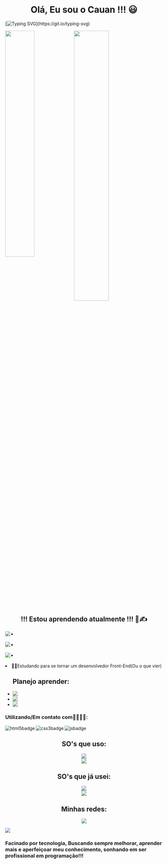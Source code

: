 <h1 align="center">Olá, Eu sou o Cauan !!! 😃</h1>

[![Typing SVG](https://readme-typing-svg.demolab.com?font=Fira+Code&pause=1000&center=true&vCenter=true&width=800&lines=Futuro+Front-End+Web+Developer!!!;Cursando+Analise+e+Desenvolvimento+de+Sistemas!!!)](https://git.io/typing-svg)

<img align="left" width="43%" src="https://github-readme-stats.vercel.app/api/top-langs/?username=Cauanz&layout=compact" />

<img align="center" width="47%" src="https://github-readme-stats.vercel.app/api?username=Cauanz&show_icons=true&theme=dracula"/>

<h2 align="center">!!! Estou aprendendo atualmente !!! 📖✍️</h2>

  <li><img align="left" src="https://img.shields.io/badge/JavaScript-F7DF1E?style=for-the-badge&logo=javascript&logoColor=black"/></li>
  <br>
   <li><img align="left" src="https://img.shields.io/badge/HTML5-E34F26?style=for-the-badge&logo=html5&logoColor=white"/></li>
  <br>
   <li><img align="left" src="https://img.shields.io/badge/CSS3-1572B6?style=for-the-badge&logo=css3&logoColor=white"/></li>
  <br>
  <li>👨‍💻Estudando para se tornar um desenvolvedor Front-End(Ou o que vier)</li>
</ul>

<ul> <h2>Planejo aprender:</h2>
  <li><img align="left" src="https://img.shields.io/badge/c%23-%23239120.svg?style=for-the-badge&logo=c-sharp&logoColor=white" /></li>
  <li><img align="left" src="https://img.shields.io/badge/php-%23777BB4.svg?style=for-the-badge&logo=php&logoColor=white" /></li>
  <li><img align="left" src="https://img.shields.io/badge/react-%2320232a.svg?style=for-the-badge&logo=react&logoColor=%2361DAFB"></li>
</ul> 


### Utilizando/Em contato com👨‍💻👨‍💻:

  <img align="left" alt="html5badge" src="https://img.shields.io/badge/HTML5-E34F26?style=for-the-badge&logo=html5&logoColor=white"/>
  
  <img align="left" alt="css3badge" src="https://img.shields.io/badge/CSS3-1572B6?style=for-the-badge&logo=css3&logoColor=white"/>
  
  <img align="left" alt="jsbadge" src="https://img.shields.io/badge/JavaScript-323330?style=for-the-badge&logo=javascript&logoColor=F7DF1E"/>

<br>
  
  <h2 align="center">SO's que uso:</h2> 
  <div align="center"><img src="https://img.shields.io/badge/Windows%2011-%230079d5.svg?style=for-the-badge&logo=Windows%2011&logoColor=white"/></div>
  <div align="center"><img src="https://img.shields.io/badge/Ubuntu-E95420?style=for-the-badge&logo=ubuntu&logoColor=white"/></div>
  
  <h2 align="center">SO's que já usei:</h2> 
  <div align="center"><img src="https://img.shields.io/badge/Debian-D70A53?style=for-the-badge&logo=debian&logoColor=white"/></div>
  <div align="center"><img src="https://img.shields.io/badge/Arch%20Linux-1793D1?logo=arch-linux&logoColor=fff&style=for-the-badge"/></div>
  
  <h2 align="center">Minhas redes:</h2>
  <div align="center"><a href="https://www.linkedin.com/in/cauan-zelazowski-019371252/" target="_blank"><img src="https://img.shields.io/badge/linkedin-%230077B5.svg?style=for-the-badge&logo=linkedin&logoColor=white"/></a></div>

![](https://komarev.com/ghpvc/?username=Cauanz&style=for-the-badge)
  
  
  ### Facinado por tecnologia, Buscando sempre melhorar, aprender mais e aperfeiçoar meu conhecimento, sonhando em ser profissional em programação!!! 
